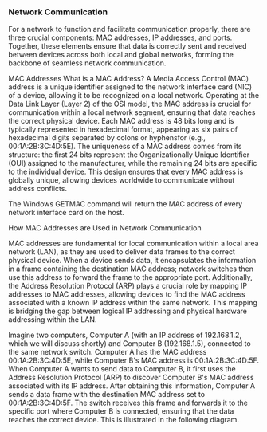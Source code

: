 <h3>Network Communication</h3>

For a network to function and facilitate communication properly, there are three crucial components: MAC addresses, IP addresses, and ports. Together, these elements ensure that data is correctly sent and received between devices across both local and global networks, forming the backbone of seamless network communication.

MAC Addresses
What is a MAC Address?
A Media Access Control (MAC) address is a unique identifier assigned to the network interface card (NIC) of a device, allowing it to be recognized on a local network. Operating at the Data Link Layer (Layer 2) of the OSI model, the MAC address is crucial for communication within a local network segment, ensuring that data reaches the correct physical device. Each MAC address is 48 bits long and is typically represented in hexadecimal format, appearing as six pairs of hexadecimal digits separated by colons or hyphensfor (e.g., 00:1A:2B:3C:4D:5E). The uniqueness of a MAC address comes from its structure: the first 24 bits represent the Organizationally Unique Identifier (OUI) assigned to the manufacturer, while the remaining 24 bits are specific to the individual device. This design ensures that every MAC address is globally unique, allowing devices worldwide to communicate without address conflicts.

The Windows GETMAC command will return the MAC address of every network interface card on the host.

How MAC Addresses are Used in Network Communication

MAC addresses are fundamental for local communication within a local area network (LAN), as they are used to deliver data frames to the correct physical device. When a device sends data, it encapsulates the information in a frame containing the destination MAC address; network switches then use this address to forward the frame to the appropriate port. Additionally, the Address Resolution Protocol (ARP) plays a crucial role by mapping IP addresses to MAC addresses, allowing devices to find the MAC address associated with a known IP address within the same network. This mapping is bridging the gap between logical IP addressing and physical hardware addressing within the LAN.

Imagine two computers, Computer A (with an IP address of 192.168.1.2, which we will discuss shortly) and Computer B (192.168.1.5), connected to the same network switch. Computer A has the MAC address 00:1A:2B:3C:4D:5E, while Computer B's MAC address is 00:1A:2B:3C:4D:5F. When Computer A wants to send data to Computer B, it first uses the Address Resolution Protocol (ARP) to discover Computer B's MAC address associated with its IP address. After obtaining this information, Computer A sends a data frame with the destination MAC address set to 00:1A:2B:3C:4D:5F. The switch receives this frame and forwards it to the specific port where Computer B is connected, ensuring that the data reaches the correct device. This is illustrated in the following diagram.
